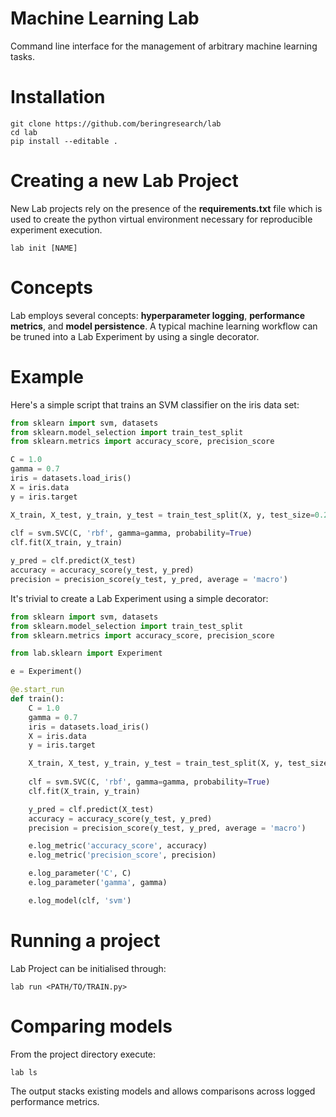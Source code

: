 # Machine Learning Lab
Command line interface for the management of arbitrary machine learning tasks.

# Installation
```
git clone https://github.com/beringresearch/lab
cd lab
pip install --editable .
```

# Creating a new Lab Project
New Lab projects rely on the presence of the __requirements.txt__ file which is used to create the python virtual environment necessary for reproducible experiment execution.
```
lab init [NAME]
```

# Concepts
Lab employs several concepts: __hyperparameter logging__, __performance metrics__, and __model persistence__.
A typical machine learning workflow can be truned into a Lab Experiment by using a single decorator.

# Example

Here's a simple script that trains an SVM classifier on the iris data set:

```python
from sklearn import svm, datasets
from sklearn.model_selection import train_test_split
from sklearn.metrics import accuracy_score, precision_score

C = 1.0
gamma = 0.7
iris = datasets.load_iris()
X = iris.data
y = iris.target

X_train, X_test, y_train, y_test = train_test_split(X, y, test_size=0.24, random_state=42)
        
clf = svm.SVC(C, 'rbf', gamma=gamma, probability=True)
clf.fit(X_train, y_train)

y_pred = clf.predict(X_test)
accuracy = accuracy_score(y_test, y_pred)
precision = precision_score(y_test, y_pred, average = 'macro')
```

It's trivial to create a Lab Experiment using a simple decorator:

```python
from sklearn import svm, datasets
from sklearn.model_selection import train_test_split
from sklearn.metrics import accuracy_score, precision_score

from lab.sklearn import Experiment

e = Experiment()

@e.start_run
def train():
    C = 1.0
    gamma = 0.7
    iris = datasets.load_iris()
    X = iris.data
    y = iris.target

    X_train, X_test, y_train, y_test = train_test_split(X, y, test_size=0.24, random_state=42)
        
    clf = svm.SVC(C, 'rbf', gamma=gamma, probability=True)
    clf.fit(X_train, y_train)

    y_pred = clf.predict(X_test)
    accuracy = accuracy_score(y_test, y_pred)
    precision = precision_score(y_test, y_pred, average = 'macro')

    e.log_metric('accuracy_score', accuracy)
    e.log_metric('precision_score', precision)

    e.log_parameter('C', C)
    e.log_parameter('gamma', gamma)

    e.log_model(clf, 'svm')
```

# Running a project
Lab Project can be initialised through:

```
lab run <PATH/TO/TRAIN.py>
```

# Comparing models
From the project directory execute:

```
lab ls
```

The output stacks existing models and allows comparisons across logged performance metrics.